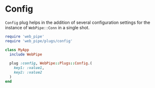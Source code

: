 # Config

`Config` plug helps in the addition of several configuration settings for the instance of `WebPipe::Conn` in a single shot.

```ruby
require 'web_pipe'
require 'web_pipe/plugs/config'

class MyApp
  include WebPipe
  
  plug :config, WebPipe::Plugs::Config.(
    key1: :value1,
    key2: :value2
  )
end
```
